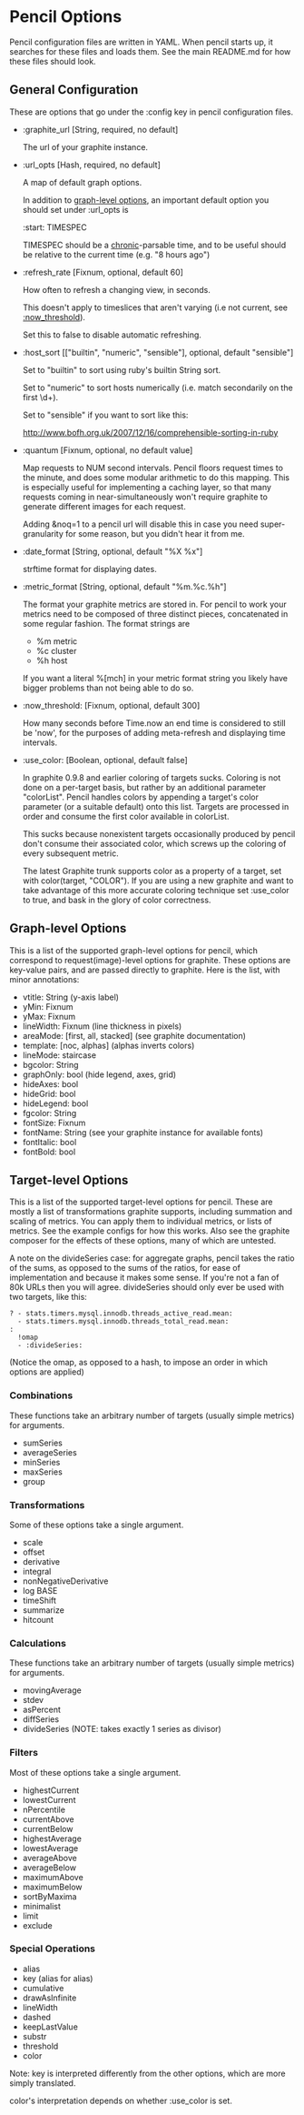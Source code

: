 # Pencil Options
Pencil configuration files are written in YAML. When pencil starts up, it
searches for these files and loads them. See the main README.md for how
these files should look.

## General Configuration

These are options that go under the :config key in pencil configuration files.

* :graphite_url [String, required, no default]

  The url of your graphite instance.

* :url_opts [Hash, required, no default]

  A map of default graph options.

  In addition to <a href="#gopts">graph-level options</a>, an important default option
  you should set under :url_opts is

    :start: TIMESPEC

  TIMESPEC should be a
  [chronic](http://chronic.rubyforge.org/)-parsable time, and to be useful
  should be relative to the current time (e.g. "8 hours ago")

* :refresh_rate [Fixnum, optional, default 60]

  How often to refresh a changing view, in seconds.

  This doesn't apply to timeslices that aren't varying (i.e not current, see
  <a href="#threshold">:now_threshold</a>).

  Set this to false to disable automatic refreshing.

* :host_sort [["builtin", "numeric", "sensible"], optional, default "sensible"]

  Set to "builtin" to sort using ruby's builtin String sort.

  Set to "numeric" to sort hosts numerically (i.e. match secondarily on the
  first \d+).

  Set to "sensible" if you want to sort like this:

  http://www.bofh.org.uk/2007/12/16/comprehensible-sorting-in-ruby

* :quantum [Fixnum, optional, no default value]

  Map requests to NUM second intervals. Pencil floors request times to the
  minute, and does some modular arithmetic to do this mapping. This is
  especially useful for implementing a caching layer, so that many requests
  coming in near-simultaneously won't require graphite to generate different
  images for each request.

  Adding &noq=1 to a pencil url will disable this in case you need
  super-granularity for some reason, but you didn't hear it from me.

* :date_format [String, optional, default "%X %x"]

  strftime format for displaying dates.

* :metric_format [String, optional, default "%m.%c.%h"]

  The format your graphite metrics are stored in. For pencil to work your
  metrics need to be composed of three distinct pieces, concatenated in some
  regular fashion. The format strings are

  * %m metric
  * %c cluster
  * %h host

  If you want a literal %[mch] in your metric format string you likely have
  bigger problems than not being able to do so.

* <a name="threshold"/> :now\_threshold: [Fixnum, optional, default 300]

  How many seconds before Time.now an end time is considered to still be 'now',
  for the purposes of adding meta-refresh and displaying time intervals.

* :use_color: [Boolean, optional, default false]

  In graphite 0.9.8 and earlier coloring of targets sucks. Coloring is not done
  on a per-target basis, but rather by an additional parameter
  "colorList". Pencil handles colors by appending a target's color parameter
  (or a suitable default) onto this list. Targets are processed in order and
  consume the first color available in colorList.

  This sucks because nonexistent targets occasionally produced by pencil don't
  consume their associated color, which screws up the coloring of every
  subsequent metric.

  The latest Graphite trunk supports color as a property of a target, set with
  color(target, "COLOR"). If you are using a new graphite and want to take
  advantage of this more accurate coloring technique set :use_color to true,
  and bask in the glory of color correctness.

## <a name="gopts"/> Graph-level Options
This is a list of the supported graph-level options for pencil, which
correspond to request(image)-level options for graphite. These options are
key-value pairs, and are passed directly to graphite. Here is the list, with
minor annotations:

* vtitle: String (y-axis label)
* yMin: Fixnum
* yMax: Fixnum
* lineWidth: Fixnum (line thickness in pixels)
* areaMode: \[first, all, stacked\] (see graphite documentation)
* template: \[noc, alphas\] (alphas inverts colors)
* lineMode: staircase
* bgcolor: String
* graphOnly: bool (hide legend, axes, grid)
* hideAxes: bool
* hideGrid: bool
* hideLegend: bool
* fgcolor: String
* fontSize: Fixnum
* fontName: String (see your graphite instance for available fonts)
* fontItalic: bool
* fontBold: bool

## Target-level Options
This is a list of the supported target-level options for pencil. These are
mostly a list of transformations graphite supports, including summation and
scaling of metrics. You can apply them to individual metrics, or lists of
metrics. See the example configs for how this works. Also see the graphite
composer for the effects of these options, many of which are untested.

A note on the divideSeries case: for aggregate graphs, pencil takes the ratio
of the sums, as opposed to the sums of the ratios, for ease of implementation
and because it makes some sense. If you're not a fan of 80k URLs then you will
agree. divideSeries should only ever be used with two targets, like this:

    ? - stats.timers.mysql.innodb.threads_active_read.mean:
      - stats.timers.mysql.innodb.threads_total_read.mean:
    :
      !omap
      - :divideSeries:

(Notice the omap, as opposed to a hash, to impose an order in which options are
applied)

### Combinations
These functions take an arbitrary number of targets (usually simple metrics)
for arguments.

* sumSeries
* averageSeries
* minSeries
* maxSeries
* group

### Transformations
Some of these options take a single argument.

* scale
* offset
* derivative
* integral
* nonNegativeDerivative
* log BASE
* timeShift
* summarize
* hitcount

### Calculations
These functions take an arbitrary number of targets (usually simple metrics)
for arguments.

* movingAverage
* stdev
* asPercent
* diffSeries
* divideSeries (NOTE: takes exactly 1 series as divisor)

### Filters
Most of these options take a single argument.

* highestCurrent
* lowestCurrent
* nPercentile
* currentAbove
* currentBelow
* highestAverage
* lowestAverage
* averageAbove
* averageBelow
* maximumAbove
* maximumBelow
* sortByMaxima
* minimalist
* limit
* exclude

### Special Operations
* alias
* key (alias for alias)
* cumulative
* drawAsInfinite
* lineWidth
* dashed
* keepLastValue
* substr
* threshold
* color

Note: key is interpreted differently from the other options, which are more
simply translated.

color's interpretation depends on whether :use_color is set.
